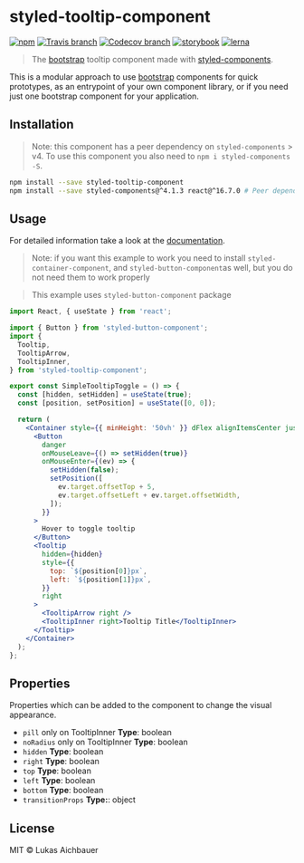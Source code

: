 # styled-tooltip-component

[![npm](https://img.shields.io/npm/v/styled-tooltip-component.svg?style=flat-square)](https://www.npmjs.com/package/styled-tooltip-component)
[![Travis branch](https://img.shields.io/travis/aichbauer/styled-bootstrap-components/master.svg?style=flat-square)](https://travis-ci.org/aichbauer/styled-bootstrap-components)
[![Codecov branch](https://img.shields.io/codecov/c/github/aichbauer/styled-bootstrap-components/master.svg?style=flat-square)](https://codecov.io/gh/aichbauer/styled-bootstrap-components)
[![storybook](https://img.shields.io/badge/docs%20with-storybook-f1618c.svg?style=flat-square)](https://aichbauer.github.io/styled-bootstrap-components)
[![lerna](https://img.shields.io/badge/maintained%20with-lerna-cc00ff.svg?style=flat-square)](https://lernajs.io/)

> The [bootstrap](https://getbootstrap.com) tooltip component made with [styled-components](https://styled-components.com).

This is a modular approach to use [bootstrap](https://getbootstrap.com)
components for quick prototypes, as an entrypoint of your own component
library, or if you need just one bootstrap component for your application.

## Installation

> Note: this component has a peer dependency on `styled-components` > v4. To use this component you also need to `npm i styled-components -S`.

```sh
npm install --save styled-tooltip-component
npm install --save styled-components@^4.1.3 react@^16.7.0 # Peer dependencies
```

## Usage

For detailed information take a look at the [documentation](https://aichbauer.github.io/styled-bootstrap-components).

> Note: if you want this example to work you need to install `styled-container-component`, and  `styled-button-component`as well, but you do not need them to work properly

> This example uses `styled-button-component` package

```jsx
import React, { useState } from 'react';

import { Button } from 'styled-button-component';
import {
  Tooltip,
  TooltipArrow,
  TooltipInner,
} from 'styled-tooltip-component';

export const SimpleTooltipToggle = () => {
  const [hidden, setHidden] = useState(true);
  const [position, setPosition] = useState([0, 0]);

  return (
    <Container style={{ minHeight: '50vh' }} dFlex alignItemsCenter justifyContentCenter>
      <Button
        danger
        onMouseLeave={() => setHidden(true)}
        onMouseEnter={(ev) => {
          setHidden(false);
          setPosition([
            ev.target.offsetTop + 5,
            ev.target.offsetLeft + ev.target.offsetWidth,
          ]);
        }}
      >
        Hover to toggle tooltip
      </Button>
      <Tooltip
        hidden={hidden}
        style={{
          top: `${position[0]}px`,
          left: `${position[1]}px`,
        }}
        right
      >
        <TooltipArrow right />
        <TooltipInner right>Tooltip Title</TooltipInner>
      </Tooltip>
    </Container>
  );
};
```

## Properties

Properties which can be added to the component to change the visual appearance.

* `pill` only on TooltipInner **Type**: boolean
* `noRadius` only on TooltipInner **Type**: boolean
* `hidden` **Type**: boolean
* `right` **Type**: boolean
* `top` **Type**: boolean
* `left` **Type**: boolean
* `bottom` **Type**: boolean
* `transitionProps` **Type:**: object

## License

MIT © Lukas Aichbauer
